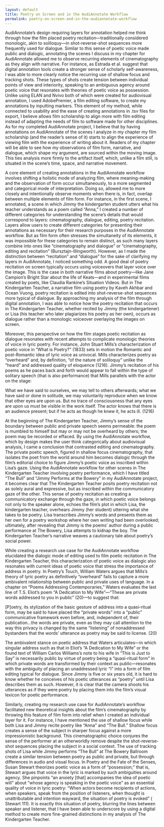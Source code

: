 ```yaml
---
layout: default
title: Poetry on Screen and in the AudiAnnotate Workflow
permalink: poetry-on-screen-and-in-the-audiannotate-workflow
---
```

<!-- Add an essay or interpretive material below this line,
using HTML or markdown.  Do not modify this file above this line -->
AudiAnnotate’s design requiring layers for annotation helped me think through how the film placed poetry recitation—traditionally considered monologic, akin to soliloquy—in shot-reverse-shot sequences more frequently used for dialogue. Similar to this sense of poetic voice made public and dialogic, annotating the scenes I discuss in my chapter for AudiAnnotate allowed me to observe recurring elements of cinematography as they align with narrative. For instance, as Estrada et al. suggest that digital annotation tools create a stronger sense of scholarly self-awareness, I was able to more clearly notice the recurring use of shallow focus and tracking shots. These types of shots create tension between individual points of view and interiority, speaking to an ambiguous agency around poetic voice that resonates with theories of poetic voice as possession. Unlike using ELAN and Nvivo both of which were created for audiovisual annotation, I used AdobePremier, a film editing software, to create my annotations by inputting markers. This element of my method, while connected to usability and the ease of creating annotations in .tsv files for export, I believe allows film scholarship to align more with film editing instead of adapting the needs of film to software made for other disciplines. As for my completed AudiAnnotate project, I believe that by having annotations on AudiAnnotate of the scenes I analyze in my chapter my film scholarship (and the reader’s sense of it) starts to align the experience of viewing film with the experience of writing about it. Readers of my chapter will be able to see how my observations of film form, narrative, and dialogue, which shape my argument, are sourced within the moving image. This ties analysis more firmly to the artifact itself, which, unlike a film still, is situated in the scene’s time, space, and narrative movement.

A core element of creating annotations in the AudiAnnotate workflow involves shifting a holistic mode of analyzing film, where meaning-making and the observation of form occur simultaneously, to a more segmented and categorical mode of interpretation. Doing so, allowed me to more closely and intentionally observe moments when there is, in fact, overlap between multiple elements of film form. For instance, in the first scene, I annotated, a scene in which Jimmy the kindergarten student utters what his teacher understands as a poem called “Anna,” I created a number of different categories for understanding the scene’s details that would correspond to layers: cinematography, dialogue, editing, poetry recitation. Layers allow users to create different categories for presenting their annotations as necessary for their research purposes in the AudiAnnotate workflow. But as film form often stresses the simultaneity of its elements, it was impossible for these categories to remain distinct, as such many layers combine into ones like “cinematography and dialogue” or “cinematography, editing and recitation” (Bursztajn-Illingworth). However, as I made the distinction between “recitation” and “dialogue” for the sake of clarifying my layers in AudiAnnotate, I noticed something odd. A good deal of poetry recitation on screen typically occurs using voiceovers that layer voice over the image. This is the case in both narrative films about poetry—like Jane Campion’s Bright Star about the life of Keats—and in experimental films created by poets, like Claudia Rankine’s Situation Videos. But in The Kindergarten Teacher, a narrative film using poetry by Kaveh Akhbar and Ocean Vuong, poetry recitation is edited into shot-reverse-shot sequences more typical of dialogue. By approaching my analysis of the film through digital annotation, I was able to notice how the poetry recitation that occurs in The Kindergarten Teacher, whether recited by Jimmy (the kindergartener) or Lisa (his teacher who later plagiarizes his poetry as her own), occurs as dialogue rather than a monologic voiceover overlaying the images on screen.

Moreover, this perspective on how the film stages poetic recitation as dialogue resonates with recent attempts to complicate monologic theories of voice in lyric poetry. For instance, John Stuart Mills’s characterization of poetic voice in “What is Poetry?” (1833) sets in motion the Romantic and post-Romantic idea of lyric voice as univocal. Mills characterizes poetry as “overheard” and, by definition, “of the nature of soliloquy” unlike the “heard” and addressed quality of eloquence (1216). Jimmy’s recitation of his poems as he paces back and forth would appear to fall within the type of solitary speech (that is also performance) that Mills parallels with the actor on the stage: 

What we have said to ourselves, we may tell to others afterwards; what we have said or done in solitude, we may voluntarily reproduce when we know that other eyes are upon us. But no trace of consciousness that any eyes are upon us must be visible in the work itself. The actor knows that there is an audience present; but if he acts as though he knew it, he acts ill. (1216)

At the beginning of The Kindergarten Teacher, Jimmy’s sense of the boundary between public and private speech seems permeable: the poem is mumbled to himself but may or may not be overheard by others; the poem may be recorded or effaced. By using the AudiAnnotate workflow, which by design makes the user think categorically about audiovisual analysis, I came a conclusion that contrasted editing and cinematography. The private poetic speech, figured in shallow focus cinematography, that isolates the poet from the world around him becomes dialogic through the film’s editorial choice to figure Jimmy’s poetic voice as inscribed within Lisa’s gaze. 
Using the AudiAnnotate workflow for other scenes in The Kindergarten Teacher involving poetry performance, which I have titled “The Bull” and “Jimmy Performs at the Bowery” in my AudiAnnotate project, it becomes clear that The Kindergarten Teacher posits poetry recitation not as solely aural and expressive, but as inscribed within the communicatory gaze of the other. This sense of poetry recitation as creating a communicatory exchange through the gaze, in which poetic voice belongs not only to the speaker alone, echoes the film’s plot in which Lisa, the kindergarten teacher, overhears Jimmy (her student) uttering what she takes to be poetry. Lisa transcribes Jimmy’s words and presents them as her own for a poetry workshop where her own writing had been overlooked; ultimately, after revealing that Jimmy is the poems’ author during a public performance at The Bowery, Lisa attempts to kidnap the boy. The Kindergarten Teacher’s narrative weaves a cautionary tale about poetry’s social power. 

While creating a research use case for the AudiAnnotate workflow elucidated the dialogic mode of editing used to film poetic recitation in The Kindergarten Teacher, this characterization of poetic voice as dialogic also resonates with current ideas of poetic voice that stress the importance of address in poetry. In Poetry’s Touch, William Waters argues that Mills’s theory of lyric poetry as definitively “overheard” fails to capture a more ambivalent relationship between public and private uses of language. In a chapter on “Poems Addressing Contemporaries,” Waters evaluates the last line of T.S. Eliot’s poem “A Dedication to My Wife”—“These are private words addressed to you in public” (20)—to suggest that: 

[P]oetry, its stylization of the basic gesture of address into a quasi-ritual form, may be said to have placed the “private words” into a “public” communicative framework even before, and, independent of, their publication…the words are private, even as they may call attention to the way this privacy is changed by the same “listening” of nonaddressed bystanders that the words’ utterance as poetry may be said to license. (20)

The ambivalent stance on poetic address that Waters articulates—in which singular address such as that in Eliot’s “A Dedication to My Wife” or the found text of William Carlos Williams’s note to his wife in “This is Just to Say” is necessarily public by virtue of poetry being a “quasi-ritual form” in which private words are transformed by their context as public—resonates with the ambiguity of placing an unaddressed lyric “I” into a form of film editing typical for dialogue. Since Jimmy is five or six years old, it is hard to know whether he conceives of his poetic utterances as “poetry” until Lisa describes them as such. However, it is clear that the camera shoots his utterances as if they were poetry by placing them into the film’s visual lexicon for poetic performance.

Similarly, creating my research use case for AudiAnnotate’s workflow facilitated new theoretical insights about the film’s cinematography by throwing this feature of film form into relief when I created an individual layer for it. For instance, I have mentioned the use of shallow focus while both Lisa and Jimmy recite poetry like “Anna” and “The Bull.” Shallow focus creates a sense of the subject in sharper focus against a more impressionistic background. This cinematographic choice conjures the sense of the performer at an otherworldly remove despite the shot-reverse-shot sequences placing the subject in a social context. The use of tracking shots of Lisa while Jimmy performs “The Bull” at The Bowery Ballroom create a similar tension between poetry as public and private, but through differences in audio and visual focus. In Poetry and the Fate of the Senses, Susan Stewart theorizes poetic voice as a form of “possession;” that is, Stewart argues that voice in the lyric is marked by such ambiguities around agency. She pinpoints “an anxiety [that] accompanies the idea of poetic will” about “whose agency is speaking in the poetic voice” as an essential quality of voice in lyric poetry: “When actors become recipients of actions, when speakers, speak from the position of listeners, when thought is unattributable and intention wayward, the situation of poetry is evoked” ( Stewart 111). It is exactly this situation of poetry, blurring the lines between speaker and listener, that I have been able to underscore by using a digital method to create more fine-grained distinctions in my analysis of The Kindergarten Teacher.

